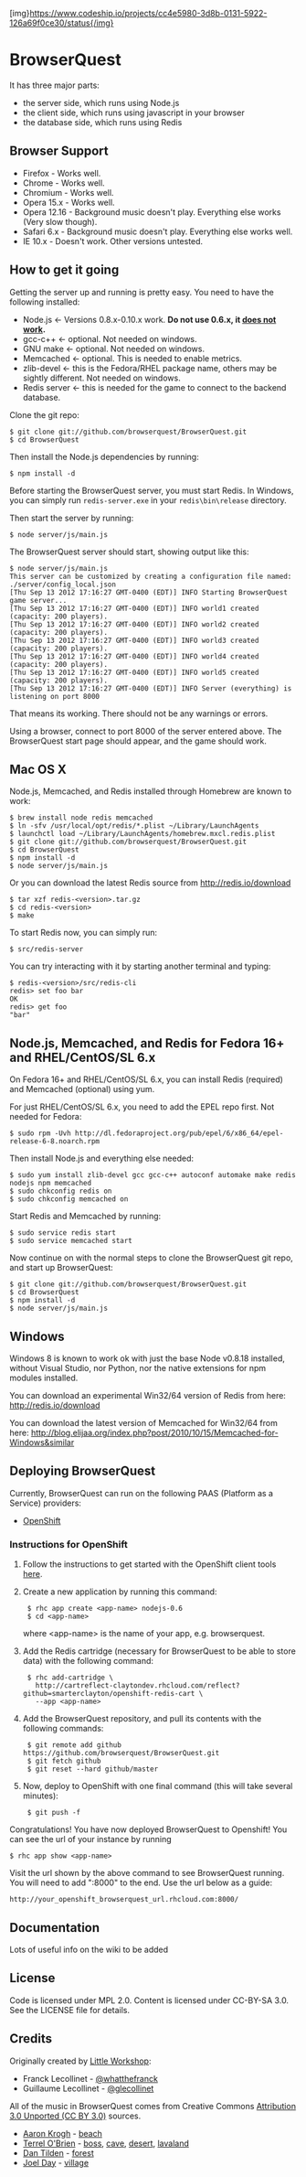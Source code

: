 [img}https://www.codeship.io/projects/cc4e5980-3d8b-0131-5922-126a69f0ce30/status{/img}

BrowserQuest
============

It has three major parts:

* the server side, which runs using Node.js
* the client side, which runs using javascript in your browser
* the database side, which runs using Redis

Browser Support
---------------

* Firefox - Works well.
* Chrome - Works well.
* Chromium - Works well.
* Opera 15.x - Works well.
* Opera 12.16 - Background music doesn't play.  Everything else works (Very slow though).
* Safari 6.x - Background music doesn't play.  Everything else works well.
* IE 10.x - Doesn't work.  Other versions untested.

How to get it going
-------------------

Getting the server up and running is pretty easy. You need to have the following installed:

* Node.js ← Versions 0.8.x-0.10.x work.  **Do not use 0.6.x, it [does not work](https://github.com/senchalabs/connect/issues/858).**
* gcc-c++ ← optional.  Not needed on windows.
* GNU make ← optional.  Not needed on windows.
* Memcached ← optional. This is needed to enable metrics.
* zlib-devel ← this is the Fedora/RHEL package name, others may be sightly different.  Not needed on windows.
* Redis server ← this is needed for the game to connect to the backend database.

Clone the git repo:

    $ git clone git://github.com/browserquest/BrowserQuest.git
    $ cd BrowserQuest

Then install the Node.js dependencies by running:

    $ npm install -d
    
Before starting the BrowserQuest server, you must start Redis. In Windows, you can simply run `redis-server.exe` in your `redis\bin\release` directory.

Then start the server by running:

    $ node server/js/main.js

The BrowserQuest server should start, showing output like this:

    $ node server/js/main.js
    This server can be customized by creating a configuration file named: ./server/config_local.json
    [Thu Sep 13 2012 17:16:27 GMT-0400 (EDT)] INFO Starting BrowserQuest game server...
    [Thu Sep 13 2012 17:16:27 GMT-0400 (EDT)] INFO world1 created (capacity: 200 players).
    [Thu Sep 13 2012 17:16:27 GMT-0400 (EDT)] INFO world2 created (capacity: 200 players).
    [Thu Sep 13 2012 17:16:27 GMT-0400 (EDT)] INFO world3 created (capacity: 200 players).
    [Thu Sep 13 2012 17:16:27 GMT-0400 (EDT)] INFO world4 created (capacity: 200 players).
    [Thu Sep 13 2012 17:16:27 GMT-0400 (EDT)] INFO world5 created (capacity: 200 players).
    [Thu Sep 13 2012 17:16:27 GMT-0400 (EDT)] INFO Server (everything) is listening on port 8000

That means its working.  There should not be any warnings or errors.

Using a browser, connect to port 8000 of the server entered above.  The
BrowserQuest start page should appear, and the game should work.

Mac OS X
--------

Node.js, Memcached, and Redis installed through Homebrew are known to work:

    $ brew install node redis memcached
    $ ln -sfv /usr/local/opt/redis/*.plist ~/Library/LaunchAgents
    $ launchctl load ~/Library/LaunchAgents/homebrew.mxcl.redis.plist
    $ git clone git://github.com/browserquest/BrowserQuest.git
    $ cd BrowserQuest
    $ npm install -d
    $ node server/js/main.js

Or you can download the latest Redis source from http://redis.io/download

    $ tar xzf redis-<version>.tar.gz
    $ cd redis-<version>
    $ make

To start Redis now, you can simply run:

    $ src/redis-server

You can try interacting with it by starting another terminal and typing:

    $ redis-<version>/src/redis-cli
    redis> set foo bar
    OK
    redis> get foo
    "bar"

Node.js, Memcached, and Redis for Fedora 16+ and RHEL/CentOS/SL 6.x
-------------------------------------------------------------------

On Fedora 16+ and RHEL/CentOS/SL 6.x, you can install Redis (required) and Memcached (optional) using
yum.

For just RHEL/CentOS/SL 6.x, you need to add the EPEL repo first.  Not needed for Fedora:

    $ sudo rpm -Uvh http://dl.fedoraproject.org/pub/epel/6/x86_64/epel-release-6-8.noarch.rpm

Then install Node.js and everything else needed:

    $ sudo yum install zlib-devel gcc gcc-c++ autoconf automake make redis nodejs npm memcached
    $ sudo chkconfig redis on
    $ sudo chkconfig memcached on

Start Redis and Memcached by running:

    $ sudo service redis start
    $ sudo service memcached start

Now continue on with the normal steps to clone the BrowserQuest git repo, and start up BrowserQuest:

    $ git clone git://github.com/browserquest/BrowserQuest.git
    $ cd BrowserQuest
    $ npm install -d
    $ node server/js/main.js

Windows
-------

Windows 8 is known to work ok with just the base Node v0.8.18
installed, without Visual Studio, nor Python, nor the native
extensions for npm modules installed.

You can download an experimental Win32/64 version of Redis
from here: http://redis.io/download

You can download the latest version of Memcached for Win32/64 from here:
http://blog.elijaa.org/index.php?post/2010/10/15/Memcached-for-Windows&similar

Deploying BrowserQuest
----------------------

Currently, BrowserQuest can run on the following PAAS (Platform as a Service) providers:
* [OpenShift](https://www.openshift.com)

### Instructions for OpenShift ###
1. Follow the instructions to get started with the OpenShift client tools [here](https://www.openshift.com/get-started).

2. Create a new application by running this command:

        $ rhc app create <app-name> nodejs-0.6
        $ cd <app-name>

   where \<app-name\> is the name of your app, e.g. browserquest.

3. Add the Redis cartridge (necessary for BrowserQuest to be able to store data) with the following command:

        $ rhc add-cartridge \
          http://cartreflect-claytondev.rhcloud.com/reflect?github=smarterclayton/openshift-redis-cart \
          --app <app-name>

4. Add the BrowserQuest repository, and pull its contents with the following commands:

        $ git remote add github https://github.com/browserquest/BrowserQuest.git
        $ git fetch github
        $ git reset --hard github/master


5. Now, deploy to OpenShift with one final command (this will take several minutes):

        $ git push -f

Congratulations! You have now deployed BrowserQuest to Openshift! You can see the url of your instance by running


    $ rhc app show <app-name>

Visit the url shown by the above command to see BrowserQuest running. You will need to add ":8000" to the end. Use the url below as a guide:

    http://your_openshift_browserquest_url.rhcloud.com:8000/


Documentation
-------------

Lots of useful info on the wiki to be added

License
-------

Code is licensed under MPL 2.0. Content is licensed under CC-BY-SA 3.0.
See the LICENSE file for details.

Credits
-------
Originally created by [Little Workshop](http://www.littleworkshop.fr):

* Franck Lecollinet - [@whatthefranck](http://twitter.com/whatthefranck)
* Guillaume Lecollinet - [@glecollinet](http://twitter.com/glecollinet)

All of the music in BrowserQuest comes from Creative Commons [Attribution 3.0 Unported (CC BY 3.0)](http://creativecommons.org/licenses/by/3.0/) sources.

* [Aaron Krogh](http://soundcloud.com/aaron-anderson-11) - [beach](http://soundcloud.com/aaron-anderson-11/310-world-map-loop)
* [Terrel O'Brien](http://soundcloud.com/gyrowolf) - [boss](http://soundcloud.com/gyrowolf/gyro-scene001-ogg), [cave](http://soundcloud.com/gyrowolf/gyro-dungeon004-ogg), [desert](http://soundcloud.com/gyrowolf/gyro-dungeon003-ogg), [lavaland](http://soundcloud.com/gyrowolf/gyro-scene002-ogg)
* [Dan Tilden](http://www.dantilden.com) - [forest](http://soundcloud.com/freakified/what-dangers-await-campus-map)
* [Joel Day](http://blog.dayjo.org) - [village](http://blog.dayjo.org/?p=335)